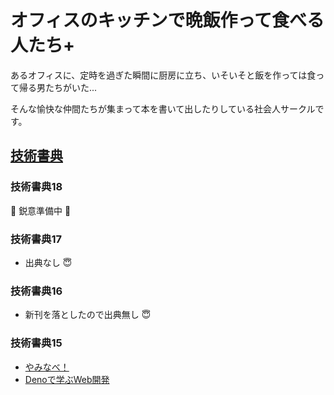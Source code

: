 # オフィスのキッチンで晩飯作って食べる人たち+

あるオフィスに、定時を過ぎた瞬間に厨房に立ち、いそいそと飯を作っては食って帰る男たちがいた...

そんな愉快な仲間たちが集まって本を書いて出したりしている社会人サークルです。

## [技術書典](https://techbookfest.org/organization/xgbb7VBt7C2bVHBwqe5LRA)

### 技術書典18

🚧 鋭意準備中 🚧

### 技術書典17

* 出典なし 😇

### 技術書典16

* 新刊を落としたので出典無し 😇

### 技術書典15

* [やみなべ！](https://techbookfest.org/product/rVxkVn8cniCbGkaXDz6zqc?productVariantID=rf8qEXgeGGmtP3bm2tSV54)
* [Denoで学ぶWeb開発](https://techbookfest.org/product/d8utLuNs0RDBMcJLk1gxzd?productVariantID=3GeuR1PDut51fk80LxfbzS)

